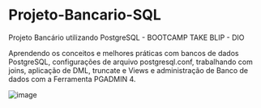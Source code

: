 # Projeto-Bancario-SQL

Projeto Bancário utilizando PostgreSQL - BOOTCAMP TAKE BLIP - DIO

Aprendendo os conceitos e melhores práticas com bancos de dados PostgreSQL, configurações de arquivo postgresql.conf, trabalhando com joins, aplicação de DML, truncate e Views e administração de Banco de dados com a Ferramenta PGADMIN 4.



![image](https://user-images.githubusercontent.com/67698405/122942522-a7230f00-d34c-11eb-9a06-7f221f0a3c97.png)

